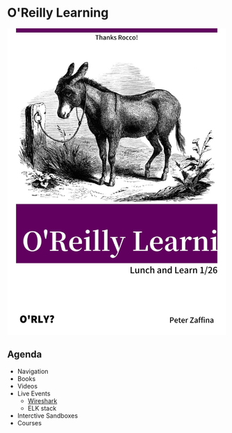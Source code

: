 # O'Reilly Learning

![fake book cover](orly.jpg)

## Agenda
- Navigation
- Books
- Videos
- Live Events
  - [Wireshark](https://learning.oreilly.com/live-events/packet-analysis-using-wireshark/0636920075846/0636920082129/)
  - ELK stack
- Interctive Sandboxes
- Courses
